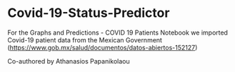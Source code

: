 # Covid-19-Status-Predictor


For the Graphs and Predictions - COVID 19 Patients Notebook we imported Covid-19 patient data from the Mexican Government (https://www.gob.mx/salud/documentos/datos-abiertos-152127) 

Co-authored by Athanasios Papanikolaou
